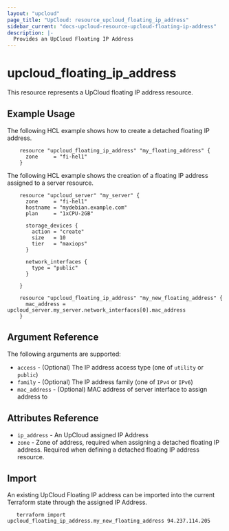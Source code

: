 ```yaml
---
layout: "upcloud"
page_title: "UpCloud: resource_upcloud_floating_ip_address"
sidebar_current: "docs-upcloud-resource-upcloud-floating-ip-address"
description: |-
  Provides an UpCloud Floating IP Address
---
```


# upcloud_floating_ip_address

This resource represents a UpCloud floating IP address resource.


## Example Usage

The following HCL example shows how to create a detached floating IP address.
```hcl
    resource "upcloud_floating_ip_address" "my_floating_address" {
      zone     = "fi-hel1"
    }
```

The following HCL example shows the creation of a floating IP address assigned to a server resource.

```hcl
    resource "upcloud_server" "my_server" {
      zone     = "fi-hel1"
      hostname = "mydebian.example.com"
      plan     = "1xCPU-2GB"

      storage_devices {
        action = "create"
        size   = 10
        tier   = "maxiops"
      }

      network_interfaces {
        type = "public"
      }

    }

    resource "upcloud_floating_ip_address" "my_new_floating_address" {
      mac_address = upcloud_server.my_server.network_interfaces[0].mac_address
    }
```

## Argument Reference

The following arguments are supported:

* `access` - (Optional) The IP address access type (one of `utility` or `public`)
* `family` - (Optional) The IP address family (one of `IPv4` or `IPv6`)
* `mac_address` - (Optional) MAC address of server interface to assign address to

## Attributes Reference

* `ip_address` - An UpCloud assigned IP Address
* `zone` - Zone of address, required when assigning a detached floating IP address.  Required when defining a detached floating IP address resource.

## Import

An existing UpCloud Floating IP address can be imported into the current Terraform state through the assigned IP Address.

```hcl
   terraform import upcloud_floating_ip_address.my_new_floating_address 94.237.114.205
```

